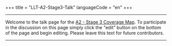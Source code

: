 +++
title = "LLT-A2-Stage3-Talk"
languageCode = "en"
+++

-----

Welcome to the talk page for the [A2 - Stage 3 Coverage
Map](/en/LLT-A2-Stage3-CoverageMap). To participate in the discussion on
this page simply click the "edit" button on the bottom of the page and
begin editing. Please leave this text for future contributors.

-----
